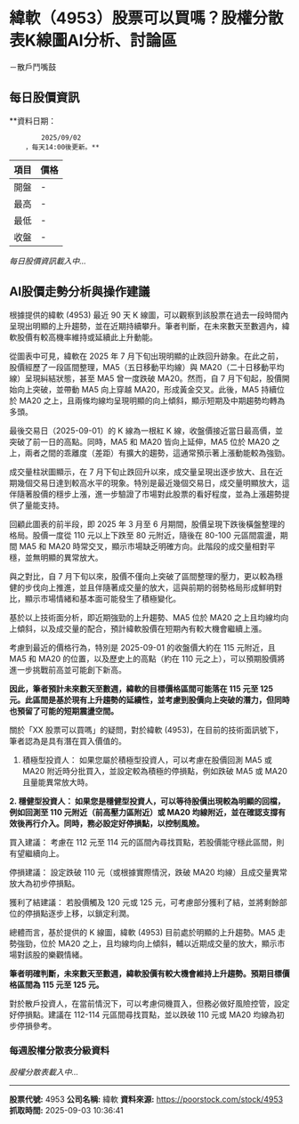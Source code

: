 # 緯軟（4953）股票可以買嗎？股權分散表K線圖AI分析、討論區
－散戶鬥嘴鼓

## 每日股價資訊

**資料日期：
        
            2025/09/02
        ，每天14:00後更新。**

| 項目 | 價格 |
|------|------|
| 開盤 | - |
| 最高 | - |
| 最低 | - |
| 收盤 | - |

*每日股價資訊載入中...*

## AI股價走勢分析與操作建議

根據提供的緯軟 (4953) 最近 90 天 K 線圖，可以觀察到該股票在過去一段時間內呈現出明顯的上升趨勢，並在近期持續攀升。筆者判斷，在未來數天至數週內，緯軟股價有較高機率維持或延續此上升動能。

從圖表中可見，緯軟在 2025 年 7 月下旬出現明顯的止跌回升跡象。在此之前，股價經歷了一段區間整理，MA5（五日移動平均線）與 MA20（二十日移動平均線）呈現糾結狀態，甚至 MA5 曾一度跌破 MA20。然而，自 7 月下旬起，股價開始向上突破，並帶動 MA5 向上穿越 MA20，形成黃金交叉。此後，MA5 持續位於 MA20 之上，且兩條均線均呈現明顯的向上傾斜，顯示短期及中期趨勢均轉為多頭。

最後交易日（2025-09-01）的 K 線為一根紅 K 線，收盤價接近當日最高價，並突破了前一日的高點。同時，MA5 和 MA20 皆向上延伸，MA5 位於 MA20 之上，兩者之間的乖離度（差距）有擴大的趨勢，這通常預示著上漲動能較為強勁。

成交量柱狀圖顯示，在 7 月下旬止跌回升以來，成交量呈現出逐步放大、且在近期幾個交易日達到較高水平的現象。特別是最近幾個交易日，成交量明顯放大，這伴隨著股價的穩步上漲，進一步驗證了市場對此股票的看好程度，並為上漲趨勢提供了量能支持。

回顧此圖表的前半段，即 2025 年 3 月至 6 月期間，股價呈現下跌後橫盤整理的格局。股價一度從 110 元以上下跌至 80 元附近，隨後在 80-100 元區間震盪，期間 MA5 和 MA20 時常交叉，顯示市場缺乏明確方向。此階段的成交量相對平穩，並無明顯的異常放大。

與之對比，自 7 月下旬以來，股價不僅向上突破了區間整理的壓力，更以較為穩健的步伐向上推進，並且伴隨著成交量的放大，這與前期的弱勢格局形成鮮明對比，顯示市場情緒和基本面可能發生了積極變化。

基於以上技術面分析，即近期強勁的上升趨勢、MA5 位於 MA20 之上且均線均向上傾斜，以及成交量的配合，預計緯軟股價在短期內有較大機會繼續上漲。

考慮到最近的價格行為，特別是 2025-09-01 的收盤價大約在 115 元附近，且 MA5 和 MA20 的位置，以及歷史上的高點（約在 110 元之上），可以預期股價將進一步挑戰前高並可能創下新高。

**因此，筆者預計未來數天至數週，緯軟的目標價格區間可能落在 115 元至 125 元。此區間是基於現有上升趨勢的延續性，並考慮到股價向上突破的潛力，但同時也預留了可能的短期震盪空間。**

關於「XX 股票可以買嗎」的疑問，對於緯軟 (4953)，在目前的技術面訊號下，筆者認為是具有潛在買入價值的。

1.  積極型投資人： 如果您屬於積極型投資人，可以考慮在股價回測 MA5 或 MA20 附近時分批買入，並設定較為積極的停損點，例如跌破 MA5 或 MA20 且量能異常放大時。

**2.  穩健型投資人： 如果您是穩健型投資人，可以等待股價出現較為明顯的回檔，例如回測至 110 元附近（前高壓力區附近）或 MA20 均線附近，並在確認支撐有效後再行介入。同時，務必設定好停損點，以控制風險。**

買入建議： 考慮在 112 元至 114 元的區間內尋找買點，若股價能守穩此區間，則有望繼續向上。

停損建議： 設定跌破 110 元（或根據實際情況，跌破 MA20 均線）且成交量異常放大為初步停損點。

獲利了結建議： 若股價觸及 120 元或 125 元，可考慮部分獲利了結，並將剩餘部位的停損點逐步上移，以鎖定利潤。

總體而言，基於提供的 K 線圖，緯軟 (4953) 目前處於明顯的上升趨勢。MA5 走勢強勁，位於 MA20 之上，且均線均向上傾斜，輔以近期成交量的放大，顯示市場對該股的樂觀情緒。

**筆者明確判斷，未來數天至數週，緯軟股價有較大機會維持上升趨勢。預期目標價格區間為 115 元至 125 元。**

對於散戶投資人，在當前情況下，可以考慮伺機買入，但務必做好風險控管，設定好停損點。建議在 112-114 元區間尋找買點，並以跌破 110 元或 MA20 均線為初步停損參考。

### 每週股權分散表分級資料

*股權分散表載入中...*

---

**股票代號:** 4953
**公司名稱:** 緯軟
**資料來源:** https://poorstock.com/stock/4953
**抓取時間:** 2025-09-03 10:36:41